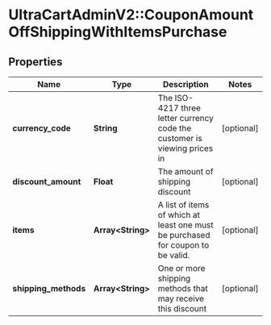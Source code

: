 # UltraCartAdminV2::CouponAmountOffShippingWithItemsPurchase

## Properties
Name | Type | Description | Notes
------------ | ------------- | ------------- | -------------
**currency_code** | **String** | The ISO-4217 three letter currency code the customer is viewing prices in | [optional] 
**discount_amount** | **Float** | The amount of shipping discount | [optional] 
**items** | **Array&lt;String&gt;** | A list of items of which at least one must be purchased for coupon to be valid. | [optional] 
**shipping_methods** | **Array&lt;String&gt;** | One or more shipping methods that may receive this discount | [optional] 


